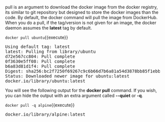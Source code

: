 pull is an argument to download the docker image from the docker registry, its similar to git repository but designed to store the docker images than the code.
By default, the docker command will pull the image from DockerHub. When you do a pull, if the tag/version is not given for an image, the docker daemon assumes 
the **latest** tag by default.

`docker pull ubuntu`{{execute}}

<pre>Using default tag: latest
latest: Pulling from library/ubuntu
d72e567cc804: Pull complete 
0f3630e5ff08: Pull complete 
b6a83d81d1f4: Pull complete 
Digest: sha256:bc2f7250f69267c9c6b66d7b6a81a54d3878bb85f1ebb5f951c896d13e6ba537
Status: Downloaded newer image for ubuntu:latest
docker.io/library/ubuntu:latest</pre>

You will see the following output for the **docker pull** command. If you wish, you can hide the output with an extra argument called 
**--quiet** or **-q**.

`docker pull -q alpine`{{execute}}

<pre>docker.io/library/alpine:latest</pre>

